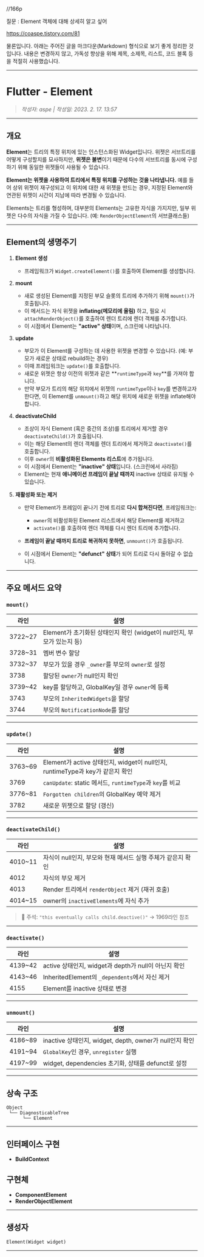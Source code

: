 //166p

질문 : Element 객체에 대해 상세히 알고 싶어 

https://coaspe.tistory.com/81

물론입니다. 아래는 주어진 글을 마크다운(Markdown) 형식으로 보기 좋게 정리한 것입니다. 내용은 변경하지 않고, 가독성 향상을 위해 제목, 소제목, 리스트, 코드 블록 등을 적절히 사용했습니다.

---

# Flutter - Element

> *작성자: aspe | 작성일: 2023. 2. 17. 13:57*

---

## 개요

**Element**는 트리의 특정 위치에 있는 인스턴스화된 Widget입니다.
위젯은 서브트리를 어떻게 구성할지를 묘사하지만, **위젯은 불변**이기 때문에 다수의 서브트리를 동시에 구성하기 위해 동일한 위젯들이 사용될 수 있습니다.

**Element는 위젯을 사용하여 트리에서 특정 위치를 구성하는 것을 나타냅니다.**
예를 들어 상위 위젯이 재구성되고 이 위치에 대한 새 위젯을 만드는 경우, 지정된 Element와 연관된 위젯이 시간이 지남에 따라 변경될 수 있습니다.

Elements는 트리를 형성하며, 대부분의 Elements는 고유한 자식을 가지지만, 일부 위젯은 다수의 자식을 가질 수 있습니다. (예: `RenderObjectElement`의 서브클래스들)

---

## Element의 생명주기

1. **Element 생성**

   * 프레임워크가 `Widget.createElement()`를 호출하여 Element를 생성합니다.

2. **mount**

   * 새로 생성된 Element를 지정된 부모 슬롯의 트리에 추가하기 위해 `mount()`가 호출됩니다.
   * 이 메서드는 자식 위젯을 **inflating(메모리에 올림)** 하고, 필요 시 `attachRenderObject()`를 호출하여 렌더 트리에 렌더 객체를 추가합니다.
   * 이 시점에서 Element는 **"active" 상태**이며, 스크린에 나타납니다.

3. **update**

   * 부모가 이 Element를 구성하는 데 사용한 위젯을 변경할 수 있습니다. (예: 부모가 새로운 상태로 rebuild하는 경우)
   * 이때 프레임워크는 `update()`를 호출합니다.
   * 새로운 위젯은 항상 이전의 위젯과 같은 \*\*`runtimeType`과 `key`\*\*를 가져야 합니다.
   * 만약 부모가 트리의 해당 위치에서 위젯의 `runtimeType`이나 `key`를 변경하고자 한다면, 이 Element를 `unmount()`하고 해당 위치에 새로운 위젯을 inflate해야 합니다.

4. **deactivateChild**

   * 조상이 자식 Element (혹은 중간의 조상)를 트리에서 제거할 경우 `deactivateChild()`가 호출됩니다.
   * 이는 해당 Element의 렌더 객체를 렌더 트리에서 제거하고 `deactivate()`를 호출합니다.
   * 이후 `owner`의 **비활성화된 Elements 리스트**에 추가됩니다.
   * 이 시점에서 Element는 **"inactive" 상태**입니다. (스크린에서 사라짐)
   * Element는 현재 **애니메이션 프레임이 끝날 때까지** inactive 상태로 유지될 수 있습니다.

5. **재활성화 또는 제거**

   * 만약 Element가 프레임이 끝나기 전에 트리로 **다시 합쳐진다면**, 프레임워크는:

     * `owner`의 비활성화된 Element 리스트에서 해당 Element를 제거하고
     * `activate()`를 호출하여 렌더 객체를 다시 렌더 트리에 추가합니다.
   * **프레임이 끝날 때까지 트리로 복귀하지 못하면**, `unmount()`가 호출됩니다.
   * 이 시점에서 Element는 **"defunct" 상태**가 되어 트리로 다시 돌아갈 수 없습니다.

---

## 주요 메서드 요약

### `mount()`

| 라인       | 설명                                                |
| -------- | ------------------------------------------------- |
| 3722\~27 | Element가 초기화된 상태인지 확인 (widget이 null인지, 부모가 있는지 등) |
| 3728\~31 | 멤버 변수 할당                                          |
| 3732\~37 | 부모가 있을 경우 `_owner`를 부모의 `owner`로 설정               |
| 3738     | 할당된 `owner`가 null인지 확인                            |
| 3739\~42 | key를 할당하고, GlobalKey일 경우 `owner`에 등록              |
| 3743     | 부모의 `InheritedWidgets`을 할당                        |
| 3744     | 부모의 `NotificationNode`를 할당                        |

---

### `update()`

| 라인       | 설명                                                             |
| -------- | -------------------------------------------------------------- |
| 3763\~69 | Element가 active 상태인지, widget이 null인지, runtimeType과 key가 같은지 확인 |
| 3769     | `canUpdate`: static 메서드, `runtimeType`과 `key`를 비교              |
| 3776\~81 | `Forgotten children`의 GlobalKey 예약 제거                          |
| 3782     | 새로운 위젯으로 할당 (갱신)                                               |

---

### `deactivateChild()`

| 라인       | 설명                                    |
| -------- | ------------------------------------- |
| 4010\~11 | 자식이 null인지, 부모와 현재 메서드 실행 주체가 같은지 확인  |
| 4012     | 자식의 부모 제거                             |
| 4013     | Render 트리에서 `renderObject` 제거 (재귀 호출) |
| 4014\~15 | owner의 `inactiveElements`에 자식 추가      |

> 💬 주석: `"this eventually calls child.deactive()"` → 1969라인 참조

---

### `deactivate()`

| 라인       | 설명                                       |
| -------- | ---------------------------------------- |
| 4139\~42 | active 상태인지, widget과 depth가 null이 아닌지 확인 |
| 4143\~46 | InheritedElement의 `_dependents`에서 자신 제거  |
| 4155     | Element를 inactive 상태로 변경                 |

---

### `unmount()`

| 라인       | 설명                                             |
| -------- | ---------------------------------------------- |
| 4186\~89 | inactive 상태인지, widget, depth, owner가 null인지 확인 |
| 4191\~94 | `GlobalKey`인 경우, `unregister` 실행               |
| 4197\~99 | widget, dependencies 초기화, 상태를 defunct로 설정      |

---

## 상속 구조

```plaintext
Object
 └── DiagnosticableTree
      └── Element
```

---

## 인터페이스 구현

* **BuildContext**

## 구현체

* **ComponentElement**
* **RenderObjectElement**

---

## 생성자

```dart
Element(Widget widget)
```

---
